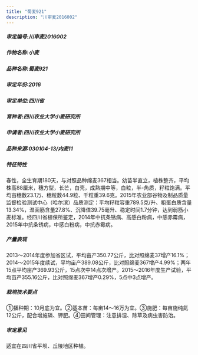 ```yaml
---
title: "蜀麦921"
description: "川审麦2016002"
---
```

##### 审定编号:川审麦2016002

##### 作物名称:小麦

##### 品种名称:蜀麦921

##### 审定年份:2016

##### 审定单位:四川省

##### 育种者:四川农业大学小麦研究所

##### 申请者:四川农业大学小麦研究所

##### 品种来源:030104-13/内麦11

##### 特征特性
春性，全生育期180天，与对照品种绵麦367相当。幼苗半直立，植株整齐，平均株高88厘米，穗方型，长芒，白壳，成熟期中等，白粒，半-角质，籽粒饱满。平均亩穗数23.1万、穗粒数44.9粒、千粒重39.6克。2015年农业部谷物及制品质量监督检验测试中心（哈尔滨）品质测定：平均籽粒容重789.5克/升、粗蛋白质含量13.34%，湿面筋含量27.8%、沉降值39.75毫升、稳定时间1.7分钟，达到弱筋小麦标准。经四川省植保所鉴定，2014年中抗条锈病、高感白粉病，中感赤霉病，2015年中抗条锈病，中感白粉病，中抗赤霉病。

##### 产量表现
2013～2014年度参加省区试，平均亩产350.77公斤，比对照绵麦37增产16.1%；2014～2015年度续试，平均亩产389.08公斤，比对照绵麦367增产4.99%；两年15点平均亩产369.93公斤，15点次中14点次增产。2015～2016年度生产试验，平均亩产355.16公斤，比对照绵麦367增产0.29%，5点中3点增产。

##### 栽培技术要点
①播种期：10月底为宜。②基本苗：每亩14～16万为宜。③施肥：每亩施纯氮12公斤，配合增施磷、钾肥。④田间管理：注意排湿、除草及病虫害防治。

##### 审定意见
适宜在四川省平坝、丘陵地区种植。
